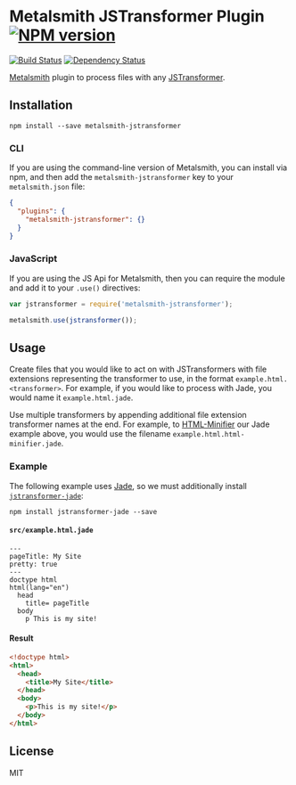 # Metalsmith JSTransformer Plugin [![NPM version](https://img.shields.io/npm/v/metalsmith-jstransformer.svg)](https://www.npmjs.org/package/metalsmith-jstransformer)

[![Build Status](https://img.shields.io/travis/RobLoach/metalsmith-jstransformer/master.svg)](https://travis-ci.org/RobLoach/metalsmith-jstransformer)
[![Dependency Status](https://david-dm.org/RobLoach/metalsmith-jstransformer.png)](https://david-dm.org/RobLoach/metalsmith-jstransformer)

[Metalsmith](http://metalsmith.io) plugin to process files with any [JSTransformer](http://github.com/jstransformers).

## Installation

    npm install --save metalsmith-jstransformer

### CLI

If you are using the command-line version of Metalsmith, you can install via npm, and then add the `metalsmith-jstransformer` key to your `metalsmith.json` file:

```json
{
  "plugins": {
    "metalsmith-jstransformer": {}
  }
}
```

### JavaScript

If you are using the JS Api for Metalsmith, then you can require the module and add it to your `.use()` directives:

```js
var jstransformer = require('metalsmith-jstransformer');

metalsmith.use(jstransformer());
```

## Usage

Create files that you would like to act on with JSTransformers with file extensions representing the transformer to use, in the format `example.html.<transformer>`. For example, if you would like to process with Jade, you would name it `example.html.jade`.

Use multiple transformers by appending additional file extension transformer names at the end. For example, to [HTML-Minifier](https://github.com/jstransformers/jstransformer-html-minifier) our Jade example above, you would use the filename `example.html.html-minifier.jade`.

### Example

The following example uses [Jade](http://jade-lang.com), so we must additionally install [`jstransformer-jade`](npm.im/jstransformer-jade):

    npm install jstransformer-jade --save

#### `src/example.html.jade`

```
---
pageTitle: My Site
pretty: true
---
doctype html
html(lang="en")
  head
    title= pageTitle
  body
    p This is my site!
```

#### Result

``` html
<!doctype html>
<html>
  <head>
    <title>My Site</title>
  </head>
  <body>
    <p>This is my site!</p>
  </body>
</html>
```

## License

MIT
